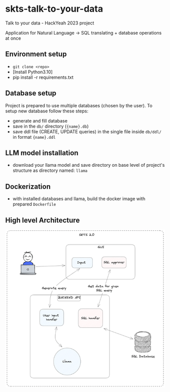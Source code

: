 # skts-talk-to-your-data

Talk to your data - HackYeah 2023 project

Application for Natural Language -> SQL translating + database operations at once

## Environment setup

- ``git clone <repo>``
- [Install Python3.10]
- pip install -r requirements.txt

## Database setup

Project is prepared to use multiple databases (chosen by the user). To setup new database follow these steps:

- generate and fill database
- save in the `db/` directory (`{name}.db`)
- save ddl file (CREATE, UPDATE queries) in the single file inside `db/ddl/` in format `{name}.ddl`

## LLM model installation

- download your llama model and save directory on base level of project's structure as directory named: `llama`

## Dockerization

- with installed databases and llama, build the docker image with prepared `Dockerfile`

## High level Architecture

![img.png](img.png)